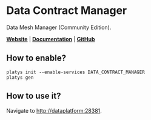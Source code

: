 # Data Contract Manager

Data Mesh Manager (Community Edition).

**[Website](https://www.datamesh-manager.com/)** | **[Documentation](https://docs.datamesh-manager.com/)** | **[GitHub](https://github.com/datamesh-manager/datamesh-manager-ce)**

## How to enable?

```
platys init --enable-services DATA_CONTRACT_MANAGER
platys gen
```

## How to use it?

Navigate to <http://dataplatform:28381>.
